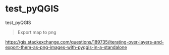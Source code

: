 # test_pyQGIS
test_pyQGIS

> Export map to png

https://gis.stackexchange.com/questions/189735/iterating-over-layers-and-export-them-as-png-images-with-pyqgis-in-a-standalone